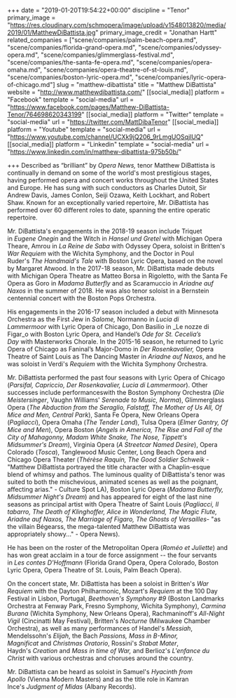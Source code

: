 +++
date = "2019-01-20T19:54:22+00:00"
discipline = "Tenor"
primary_image = "https://res.cloudinary.com/schmopera/image/upload/v1548013820/media/2019/01/MatthewDiBattista.jpg"
primary_image_credit = "Jonathan Hartt"
related_companies = ["scene/companies/palm-beach-opera.md", "scene/companies/florida-grand-opera.md", "scene/companies/odyssey-opera.md", "scene/companies/glimmerglass-festival.md", "scene/companies/the-santa-fe-opera.md", "scene/companies/opera-omaha.md", "scene/companies/opera-theatre-of-st-louis.md", "scene/companies/boston-lyric-opera.md", "scene/companies/lyric-opera-of-chicago.md"]
slug = "matthew-dibattista"
title = "Matthew DiBattista"
website = "http://www.matthewdibattista.com/"
[[social_media]]
platform = "Facebook"
template = "social-media"
url = "https://www.facebook.com/pages/Matthew-DiBattista-Tenor/764698620343199"
[[social_media]]
platform = "Twitter"
template = "social-media"
url = "https://twitter.com/MattDibaTenor"
[[social_media]]
platform = "Youtube"
template = "social-media"
url = "https://www.youtube.com/channel/UCXk9jQ206_9rLmgUOSqjlUQ"
[[social_media]]
platform = "Linkedin"
template = "social-media"
url = "https://www.linkedin.com/in/matthew-dibattista-975b50b/"

+++
Described as “brilliant” by _Opera News,_ tenor Matthew DiBattista is continually in demand on some of the world's most prestigious stages, having performed opera and concert works throughout the United States and Europe. He has sung with such conductors as Charles Dutoit, Sir Andrew Davis, James Conlon, Seiji Ozawa, Keith Lockhart, and Robert Shaw. Known for an exceptionally varied repertoire, Mr. DiBattista has performed over 60 different roles to date, spanning the entire operatic repertoire.

Mr. DiBattista's engagements in the 2018-19 season include Triquet in _Eugene Onegin_ and the Witch in _Hansel und Gretel_ with Michigan Opera Theare, Amrou in _La Reine de Saba_ with Odyssey Opera, soloist in Britten's _War Requiem_ with the Wichita Symphony, and the Doctor in Poul Ruder's _The Handmaid's Tale_ with Boston Lyric Opera, based on the novel by Margaret Atwood. In the 2017-18 season, Mr. DiBattista made debuts with Michigan Opera Theatre as Matteo Borsa in Rigoletto, with the Santa Fe Opera as Goro in _Madama Butterfly_ and as Scaramuccio in _Ariadne auf Naxos_ in the summer of 2018. He was also tenor soloist in a Bernstein centennial concert with the Boston Pops Orchestra. 

His engagements in the 2016-17 season included a debut with Minnesota Orchestra as the First Jew in _Salome,_ Normanno in _Lucia di Lammermoor_ with Lyric Opera of Chicago, Don Basilio in _Le nozze di Figar_o with Boston Lyric Opera, and Handel’s _Ode for St. Cecelia’s Day_ with Masterworks Chorale. In the 2015-16 season, he returned to Lyric Opera of Chicago as Faninal’s Major-Domo in _Der Rosenkavalier,_ Opera Theatre of Saint Louis as The Dancing Master in _Ariadne auf Naxos_, and he was soloist in Verdi's _Requiem_ with the Wichita Symphony Orchestra.

Mr. DiBattista performed the past four seasons with Lyric Opera of Chicago (_Parsifal, Capriccio, Der Rosenkavalier, Lucia di Lammermoor_). Other successes include performanceswith the Boston Symphony Orchestra (_Die Meistersinger_, Vaughn Williams' _Serenade to Music, Norma_), Glimmerglass Opera (_The Abduction from the Seraglio, Falstaff, The Mother of Us All, Of Mice and Men, Central Park_), Santa Fe Opera, New Orleans Opera (_Pagliacci_), Opera Omaha (_The Tender Land_), Tulsa Opera (_Elmer Gantry, Of Mice and Men_), Opera Boston (_Angels in America, The Rise and Fall of the City of Mahagonny, Madam White Snake, The Nose, Tippett's Midsummer's Dream_), Virginia Opera (_A Streetcar Named Desire_), Opera Colorado (_Tosca_), Tanglewood Music Center, Long Beach Opera and Chicago Opera Theater (_Thérèse Raquin, The Good Soldier Schweik_ - "Matthew DiBattista portrayed the title character with a Chaplin-esque blend of whimsy and pathos. The luminous quality of DiBattista's tenor was suited to both the mischevious, animated scenes as well as the poignant, affecting arias." - Culture Spot LA), Boston Lyric Opera (_Madama Butterfly, Midsummer Night's Dream_) and has appeared for eight of the last nine seasons as principal artist with Opera Theatre of Saint Louis (_Pagliacci, Il tabarro, The Death of Klinghoffer, Alice in Wonderland, The Magic Flute, Ariadne auf Naxos, The Marriage of Figaro, The Ghosts of Versailles_- "as the villain Bégearss, the mega-talented Matthew DiBattista was appropriately showy..." - Opera News).

He has been on the roster of the Metropolitan Opera (_Roméo et Juliette_) and has won great acclaim in a tour de force assignment -- the four servants in _Les contes D'Hoffmann_ (Florida Grand Opera, Opera Colorado, Boston Lyric Opera, Opera Theatre of St. Louis, Palm Beach Opera). 

On the concert state, Mr. DiBattista has been a soloist in Britten's _War Requiem_ with the Dayton Philharmonic, Mozart's _Requiem_ at the 100 Day Festival in Lisbon, Portugal, _Beethoven's Symphony #9_ (Boston Landmarks Orchestra at Fenway Park, Fresno Symphony, Wichita Symphony), _Carmina Burana_ (Wichita Symphony, New Orleans Opera), Rachmaninoff's _All-Night Vigil_ (Cincinatti May Festival), Britten's _Nocturne_ (Milwaukee Chamber Orchestra), as well as many performances of Handel's _Messiah_, Mendelssohn's _Elijah_, the Bach _Passions, Mass in B-Minor, Magnificat_ and _Christmas Oratorio_, Rossini's _Stabat Mater_, Haydn's _Creation_ and _Mass in time of War,_ and Berlioz's _L'enfance du Christ_ with various orchestras and choruses around the country.  

Mr. DiBattista can be heard as soloist in Samuel's _Hyacinth from Apollo_ (Vienna Modern Masters) and as the title role in Kamran Ince's _Judgment of Midas_ (Albany Records). 